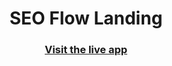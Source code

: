 <h1 align="center">SEO Flow Landing</h1>
<h3 align="center">
    <a href="https://slice312.github.io/seo-flow-landing/">Visit the live app</a>
</h3>
